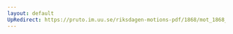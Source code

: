 ```yaml
---
layout: default
UpRedirect: https://pruto.im.uu.se/riksdagen-motions-pdf/1868/mot_1868__ak__326/mot_1868__ak__326-002.pdf
---
```

